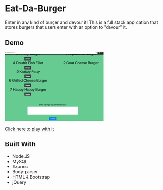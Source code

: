 # Eat-Da-Burger
Enter in any kind of burger and devour it! This is a full stack application that stores burgers that users enter with an option to "devour" it.

## Demo
![](public/assets/img/eatDaBurger.gif)

[Click here to play with it](https://eat-da-burger2018.herokuapp.com/)

## Built With

* Node.JS
* MySQL
* Express
* Body-parser
* HTML & Bootstrap
* jQuery
